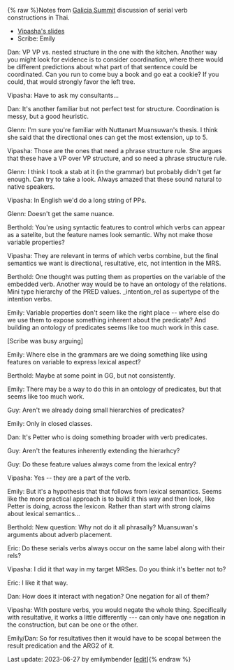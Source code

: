{% raw %}Notes from [Galicia Summit](https://delph-in.github.io/docs/summits/GaliciaSchedule) discussion of serial verb constructions in Thai.

* [Vipasha's slides](https://github.com/delph-in/docs/blob/main/summits/2023/ThaiSVC.pdf?raw=true)
* Scribe: Emily

Dan: VP VP vs. nested structure in the one with the kitchen. Another way you might look for evidence is to consider coordination, where there would be different predictions about what part of that sentence could be coordinated. Can you run to come buy a book and go eat a cookie? If you could, that would strongly favor the left tree.

Vipasha: Have to ask my consultants...

Dan: It's another familiar but not perfect test for structure. Coordination is messy, but a good heuristic.

Glenn: I'm sure you're familiar with Nuttanart Muansuwan's thesis. I think she said that the directional ones can get the most extension, up to 5.

Vipasha: Those are the ones that need a phrase structure rule. She argues that these have a VP over VP structure, and so need a phrase structure rule.

Glenn: I think I took a stab at it (in the grammar) but probably didn't get far enough. Can try to take a look. Always amazed that these sound natural to native speakers.

Vipasha: In English we'd do a long string of PPs.

Glenn: Doesn't get the same nuance.

Berthold: You're using syntactic features to control which verbs can appear as a satelite, but the feature names look semantic. Why not make those variable properties?

Vipasha: They are relevant in terms of which verbs combine, but the final semantics we want is directional, resultative, etc, not intention in the MRS.

Berthold: One thought was putting them as properties on the variable of the embedded verb. Another way would be to have an ontology of the relations. Mini type hierarchy  of the PRED values. _intention_rel as supertype of the intention verbs.

Emily: Variable properties don't seem like the right place -- where else do we use them to expose something inherent about the predicate? And building an ontology of predicates seems like too much work in this case.

[Scribe was busy arguing]

Emily: Where else in the grammars are we doing something like using features on variable to express lexical aspect?

Berthold: Maybe at some point in GG, but not consistently.

Emily: There may be a way to do this in an ontology of predicates, but that seems like too much work.

Guy: Aren't we already doing small hierarchies of predicates?

Emily: Only in closed classes.

Dan: It's Petter who is doing something broader with verb predicates.

Guy: Aren't the features inherently extending the hierarhcy?

Guy: Do these feature values always come from the lexical entry?

Vipasha: Yes -- they are a part of the verb.

Emily: But it's a hypothesis that that follows from lexical semantics. Seems like the more practical approach is to build it this way and then look, like Petter is doing, across the lexicon. Rather than start with strong claims about lexical semantics...

Berthold: New question: Why not do it all phrasally? Muansuwan's arguments about adverb placement.

Eric: Do these serials verbs always occur on the same label along with their rels?

Vipasha: I did it that way in my target MRSes. Do you think it's better not to?

Eric: I like it that way.

Dan: How does it interact with negation? One negation for all of them?

Vipasha: With posture verbs, you would negate the whole thing. Specifically with resultative, it works a little differently --- can only have one negation in the construction, but can be one or the other.

Emily/Dan: So for resultatives then it would have to be scopal between the result predication and the ARG2 of it.


Last update: 2023-06-27 by emilymbender [[edit](https://github.com/delph-in/docs/wiki/GaliciaThaiSvc/_edit)]{% endraw %}